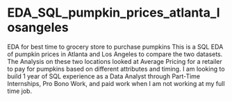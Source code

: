 # EDA_SQL_pumpkin_prices_atlanta_losangeles
EDA for best time to grocery store to purchase pumpkins 
This is a SQL EDA of pumpkin prices in Atlanta and Los Angeles to compare the two datasets. The Analysis on these two locations looked at Average Pricing for a retailer to pay for pumpkins based on different attributes and timing. I am looking to build 1 year of SQL experience as a Data Analyst through Part-Time  Internships, Pro Bono Work, and paid work when I am not working at my full time job. 
